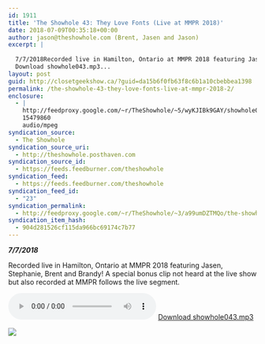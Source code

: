```yaml
---
id: 1911
title: 'The Showhole 43: They Love Fonts (Live at MMPR 2018)'
date: 2018-07-09T00:35:18+00:00
author: jason@theshowhole.com (Brent, Jasen and Jason)
excerpt: |
  
  7/7/2018Recorded live in Hamilton, Ontario at MMPR 2018 featuring Jasen, Stephanie, Brent and Brandy! A special bonus clip not heard at the live show but also recorded at MMPR follows the live segment.
  Download showhole043.mp3...
layout: post
guid: http://closetgeekshow.ca/?guid=da15b6f0fb63f8c6b1a10cbebbea1398
permalink: /the-showhole-43-they-love-fonts-live-at-mmpr-2018-2/
enclosure:
  - |
    http://feedproxy.google.com/~r/TheShowhole/~5/wyKJIBk9GAY/showhole043.mp3
    15479860
    audio/mpeg
syndication_source:
  - The Showhole
syndication_source_uri:
  - http://theshowhole.posthaven.com
syndication_source_id:
  - https://feeds.feedburner.com/theshowhole
syndication_feed:
  - https://feeds.feedburner.com/theshowhole
syndication_feed_id:
  - "23"
syndication_permalink:
  - http://feedproxy.google.com/~r/TheShowhole/~3/a99umDZTMQo/the-showhole-43-they-love-fonts-live-at-mmpr-2018
syndication_item_hash:
  - 904d281526cf115da966bc69174c7b77
---
```

<div class="posthaven-post-body">
  <p>
    <b><i>7/7/2018</i></b>
  </p>
  
  <p>
    Recorded live in Hamilton, Ontario at MMPR 2018 featuring Jasen, Stephanie, Brent and Brandy! A special bonus clip not heard at the live show but also recorded at MMPR follows the live segment.
  </p>
  
  <p>
    <div class="posthaven-file posthaven-file-audio posthaven-file-state-processed" id="posthaven_audio_2104151" >
      <audio controls src="https://phaven-prod.s3.amazonaws.com/files/audio_part/asset/2104151/YQgtDogpbciBwe-dTp_RJzR20JE/showhole043.mp3" type="audio/mpeg"></audio> <a class="posthaven-file-download" download href="https://phaven-prod.s3.amazonaws.com/files/audio_part/asset/2104151/YQgtDogpbciBwe-dTp_RJzR20JE/showhole043.mp3">Download showhole043.mp3</a>
    </div>
  </p>
  
  <div class="posthaven-gallery" id="posthaven_gallery[1313284]">
    <p class="posthaven-file posthaven-file-image posthaven-file-state-processed">
      <img class="posthaven-gallery-image" src="https://phaven-prod.s3.amazonaws.com/files/image_part/asset/2104152/ScrM7aaXlC1L7Hf9cCubQVfIGmo/medium_MMPR2018image.jpg" data-posthaven-state='processed'
data-medium-src='https://phaven-prod.s3.amazonaws.com/files/image_part/asset/2104152/ScrM7aaXlC1L7Hf9cCubQVfIGmo/medium_MMPR2018image.jpg'
data-medium-width='630'
data-medium-height='330'
data-large-src='https://phaven-prod.s3.amazonaws.com/files/image_part/asset/2104152/ScrM7aaXlC1L7Hf9cCubQVfIGmo/large_MMPR2018image.jpg'
data-large-width='630'
data-large-height='330'
data-thumb-src='https://phaven-prod.s3.amazonaws.com/files/image_part/asset/2104152/ScrM7aaXlC1L7Hf9cCubQVfIGmo/thumb_MMPR2018image.jpg'
data-thumb-width='200'
data-thumb-height='200'
data-xlarge-src='https://phaven-prod.s3.amazonaws.com/files/image_part/asset/2104152/ScrM7aaXlC1L7Hf9cCubQVfIGmo/xlarge_MMPR2018image.jpg'
data-xlarge-width='630'
data-xlarge-height='330'
data-orig-src='https://phaven-prod.s3.amazonaws.com/files/image_part/asset/2104152/ScrM7aaXlC1L7Hf9cCubQVfIGmo/MMPR2018image.jpg'
data-orig-width='630'
data-orig-height='330'
data-posthaven-id='2104152' />
    </p></p>
  </div></p>
</div>